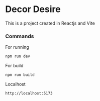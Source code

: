 # Decor Desire

This is a project created in Reactjs and Vite

### Commands

For running

```
npm run dev
```

For build

```
npm run build
```

Localhost

```
http://localhost:5173
```
